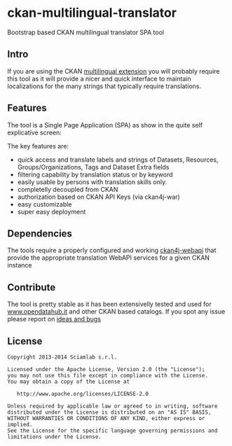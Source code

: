 ckan-multilingual-translator
============================

Bootstrap based CKAN multilingual translator SPA tool

Intro
-----------------------
If you are using the CKAN [multilingual extension](http://docs.ckan.org/en/latest/maintaining/multilingual.html) you 
will probably require this tool as it will provide a nicer and quick interface to maintain localizations for the many strings that typically require translations.


Features
--------
The tool is a Single Page Application (SPA) as show in the quite self explicative screen:


The key features are:
* quick access and translate labels and strings of Datasets, Resources, Groups/Organizations, Tags and Dataset Extra fields
* filtering capability by translation status or by keyword
* easily usable by persons with translation skills only.
* completelly decoupled from CKAN
* authorization based on CKAN API Keys (via ckan4j-war)
* easy customizable
* super easy deployment


Dependencies
------------
The tools require a properly configured and working [ckan4j-webapi](http://github.com/sciamlab/ckan4j-webapi) that provide the appropriate translation WebAPI services for a given CKAN instance

Contribute
----------
The tool is pretty stable as it has been extensivelly tested and used for www.opendatahub.it and other CKAN based catalogs. If you spot any issue please report on [ideas and bugs](https://github.com/sciamlab/ckan-multilingual-translator/issues)



License
-------

    Copyright 2013-2014 Sciamlab s.r.l.

    Licensed under the Apache License, Version 2.0 (the "License");
    you may not use this file except in compliance with the License.
    You may obtain a copy of the License at

       http://www.apache.org/licenses/LICENSE-2.0

    Unless required by applicable law or agreed to in writing, software
    distributed under the License is distributed on an "AS IS" BASIS,
    WITHOUT WARRANTIES OR CONDITIONS OF ANY KIND, either express or implied.
    See the License for the specific language governing permissions and
    limitations under the License.
